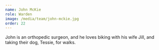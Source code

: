 ```yaml
---
name: John McKie
role: Warden
image: /media/team/john-mckie.jpg
order: 22
---
```

John is an orthopedic surgeon, and he loves biking with his wife Jill, and taking their dog, Tessie, for walks.